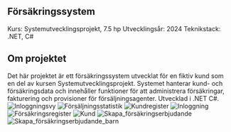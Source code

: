 ## Försäkringssystem
Kurs: Systemutvecklingsprojekt, 7.5 hp
Utvecklingsår: 2024
Teknikstack: .NET, C#

## Om projektet
Det här projektet är ett försäkringssystem utvecklat för en fiktiv kund som en del av kursen Systemutvecklingsprojekt. Systemet hanterar kund- och försäkringsdata och innehåller funktioner för att administrera försäkringar, fakturering och provisioner för försäljningsagenter. Utvecklad i .NET C#.
![Inloggningsvy](https://github.com/user-attachments/assets/c2f024ba-0d5a-432b-bbd2-a48cfc84da67)
![Försäljningsstatistik](https://github.com/user-attachments/assets/6ee3cf3d-8c86-4678-935c-08c1a9cb82f3)
![Kundregister](https://github.com/user-attachments/assets/2523c275-e85d-4939-8996-a6ba5e6fa4c6)
![Inloggning](https://github.com/user-attachments/assets/b2f4b64e-801c-41f1-8a80-fedec25948d3)
![Försäkringsregister](https://github.com/user-attachments/assets/1164d989-70ef-48ff-8cd8-d749e2babea9)
![Kund](https://github.com/user-attachments/assets/6f4297fd-a6fc-4367-ae8f-2d18a5e8268c)
![Skapa_försäkringserbjudande](https://github.com/user-attachments/assets/2f6a416e-7b0b-49de-90b8-ce30cb6ebc5c)
![Skapa_försäkringserbjudande_barn](https://github.com/user-attachments/assets/ac9f1344-b516-4e89-8502-533515f6217e)
